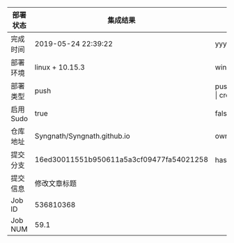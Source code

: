 部署状态 | 集成结果 | 参考值
---|---|---
完成时间 | 2019-05-24 22:39:22 | yyyy-mm-dd hh:mm:ss
部署环境 | linux + 10.15.3 | window \| linux + stable
部署类型 | push | push \| pull_request \| api \| cron
启用Sudo | true | false \| true
仓库地址 | Syngnath/Syngnath.github.io | owner_name/repo_name
提交分支 | 16ed30011551b950611a5a3cf09477fa54021258 | hash 16位
提交信息 | 修改文章标题 |
Job ID   | 536810368 |
Job NUM  | 59.1 |
